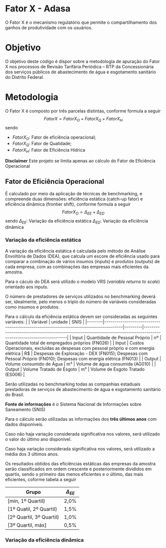 # Fator X - Adasa

O Fator X é o mecanismo regulatório que permite o compartilhamento dos ganhos de produtividade com os usuários.

# Objetivo

O objetivo deste código é dispor sobre a metodologia de apuração do Fator X nos processos de Revisão Tarifária Periódica – RTP da Concessionária dos serviços públicos de abastecimento de água e esgotamento sanitário do Distrito Federal.

# Metodologia

O Fator X é composto por três parcelas distintas, conforme formula a seguir
$$ Fator X = Fator X_O + Fator X_Q + Fator X_H$$ 
sendo
* $Fator X_O$: Fator de eficiência operacional;
* $Fator X_Q$: Fator de Qualidade;
* $Fator X_H$: Fator de Eficiência Hídrica

**Disclaimer**
Este projeto se limita apenas ao cálculo do Fator de Eficiência Operacional 

## Fator de Eficiência Operacional

É calculado por meio da aplicação de técnicas de benchmarking, e compreende duas dimensões: eficiência estática (catch-up fator) e eficiência dinâmica (frontier shift), conforme formula a seguir
$$ Fator X_O = \Delta_{EE} + \Delta_{ED} $$
sendo
$\Delta_{EE}:$ Variação da eficiência estática
$\Delta_{ED}:$ Variação da eficiência dinâmica

### Variação da eficiência estática

A variação da eficiência estática é calculada pelo método de Análise Envoltória de Dados (DEA), que calcula um escore de eficiência usado para comparar a combinação de vários insumos (inputs) e produtos (outputs) de cada empresa, com as combinações das empresas mais eficientes da amostra.

Para o cáculo do DEA será utilizdo o modelo VRS (*variable returns to scale*) orientado aos inputs. 

O número de prestadores de serviços utilizados no benchmarking deverá ser, idealmente, pelo menos o triplo do número de variáveis consideradas como insumos e produtos.

Para o cálculo da eficiência estática devem ser consideradas as seguintes variáveis:
|        | Variável                                                                              | unidade | SNIS                                                                                                                |
|--------|---------------------------------------------------------------------------------------|---------|---------------------------------------------------------------------------------------------------------------------|
| Input  | Quantidade de Pessoal Próprio                                                         | nº      | Quantidade total de empregados próprios (FN026)                                                                     |
| Input  | Custos Operacionais, excluídas as despesas com pessoal próprio e com energia elétrica | R$      | Despesas de Exploração - DEX (FN015);  Despesas com Pessoal Próprio (FN010);  Despesas com energia elétrica (FN013) |
| Output | Volume consumido de Água                                                              | m³      | Volume de água consumida (AG010)                                                                                    |
| Output | Volume Tratado de Esgoto                                                              | m³      | Volume de Esgoto Tratado (ES006)                                                                                    |

Serão utilizadas no benchmarking todas as companhias estaduais prestadoras de serviços de abastecimento de água e esgotamento sanitário do Brasil.

**Fonte de informações** é o Sistema Nacional de Informações sobre Saneamento (SNIS)

Para o cálculo serão utilizadas as informações dos **três últimos anos** com dados disponíveis.

Caso não haja variação considerada significativa nos valores, será utilizado o valor do último ano disponível.

Caso haja variação considerada significativa nos valores, será utilizado a média dos 3 últimos anos.

Os resultados obtidos das eficiências estáticas das empresas da amostra serão classificados em ordem crescente e posteriormente divididos em quartis, sendo o primeiro das menos eficientes e o último, das mais eficientes, coforme tabela a seguir

| Grupo                    | $\Delta_{EE}$ |
|--------------------------|---------------|
| [mín, 1º Quartil)        | 2,0%          |
| [1º Quatil, 2º Quartil)  | 1,5%          |
| [2º Quartil, 3º Quartil) | 1,0%          |
| [3º Quartil, máx]        | 0,5%          |

### Variação da eficiência dinâmica

